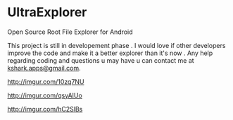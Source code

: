 UltraExplorer
=============

Open Source Root File Explorer for Android

This project is still in developement phase . I would love if other developers improve the code and make it a better
explorer than it's now . Any help regarding coding and questions u may have u can contact me at kshark.apps@gmail.com.

http://imgur.com/10zq7NU  

http://imgur.com/qsyAIUo

http://imgur.com/hC2SlBs
